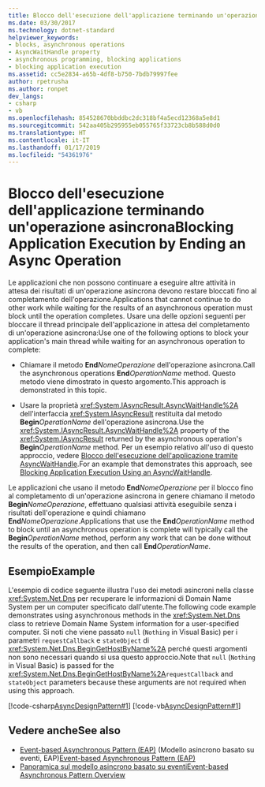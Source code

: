 ```yaml
---
title: Blocco dell'esecuzione dell'applicazione terminando un'operazione asincrona
ms.date: 03/30/2017
ms.technology: dotnet-standard
helpviewer_keywords:
- blocks, asynchronous operations
- AsyncWaitHandle property
- asynchronous programming, blocking applications
- blocking application execution
ms.assetid: cc5e2834-a65b-4df8-b750-7bdb79997fee
author: rpetrusha
ms.author: ronpet
dev_langs:
- csharp
- vb
ms.openlocfilehash: 854528670bbddbc2dc318bf4a5ecd12368a5e8d1
ms.sourcegitcommit: 542aa405b295955eb055765f33723cb8b588d0d0
ms.translationtype: HT
ms.contentlocale: it-IT
ms.lasthandoff: 01/17/2019
ms.locfileid: "54361976"
---
```

# <a name="blocking-application-execution-by-ending-an-async-operation"></a><span data-ttu-id="7ea3c-102">Blocco dell'esecuzione dell'applicazione terminando un'operazione asincrona</span><span class="sxs-lookup"><span data-stu-id="7ea3c-102">Blocking Application Execution by Ending an Async Operation</span></span>
<span data-ttu-id="7ea3c-103">Le applicazioni che non possono continuare a eseguire altre attività in attesa dei risultati di un'operazione asincrona devono restare bloccati fino al completamento dell'operazione.</span><span class="sxs-lookup"><span data-stu-id="7ea3c-103">Applications that cannot continue to do other work while waiting for the results of an asynchronous operation must block until the operation completes.</span></span> <span data-ttu-id="7ea3c-104">Usare una delle opzioni seguenti per bloccare il thread principale dell'applicazione in attesa del completamento di un'operazione asincrona:</span><span class="sxs-lookup"><span data-stu-id="7ea3c-104">Use one of the following options to block your application's main thread while waiting for an asynchronous operation to complete:</span></span>  
  
-   <span data-ttu-id="7ea3c-105">Chiamare il metodo **End**_NomeOperazione_ dell'operazione asincrona.</span><span class="sxs-lookup"><span data-stu-id="7ea3c-105">Call the asynchronous operations **End**_OperationName_ method.</span></span> <span data-ttu-id="7ea3c-106">Questo metodo viene dimostrato in questo argomento.</span><span class="sxs-lookup"><span data-stu-id="7ea3c-106">This approach is demonstrated in this topic.</span></span>  
  
-   <span data-ttu-id="7ea3c-107">Usare la proprietà <xref:System.IAsyncResult.AsyncWaitHandle%2A> dell'interfaccia <xref:System.IAsyncResult> restituita dal metodo **Begin**_OperationName_ dell'operazione asincrona.</span><span class="sxs-lookup"><span data-stu-id="7ea3c-107">Use the <xref:System.IAsyncResult.AsyncWaitHandle%2A> property of the <xref:System.IAsyncResult> returned by the asynchronous operation's **Begin**_OperationName_ method.</span></span> <span data-ttu-id="7ea3c-108">Per un esempio relativo all'uso di questo approccio, vedere [Blocco dell'esecuzione dell'applicazione tramite AsyncWaitHandle](../../../docs/standard/asynchronous-programming-patterns/blocking-application-execution-using-an-asyncwaithandle.md).</span><span class="sxs-lookup"><span data-stu-id="7ea3c-108">For an example that demonstrates this approach, see [Blocking Application Execution Using an AsyncWaitHandle](../../../docs/standard/asynchronous-programming-patterns/blocking-application-execution-using-an-asyncwaithandle.md).</span></span>  
  
 <span data-ttu-id="7ea3c-109">Le applicazioni che usano il metodo **End**_NomeOperazione_ per il blocco fino al completamento di un'operazione asincrona in genere chiamano il metodo **Begin**_NomeOperazione_, effettuano qualsiasi attività eseguibile senza i risultati dell'operazione e quindi chiamano **End**_NomeOperazione_.</span><span class="sxs-lookup"><span data-stu-id="7ea3c-109">Applications that use the **End**_OperationName_ method to block until an asynchronous operation is complete will typically call the **Begin**_OperationName_ method, perform any work that can be done without the results of the operation, and then call **End**_OperationName_.</span></span>  
  
## <a name="example"></a><span data-ttu-id="7ea3c-110">Esempio</span><span class="sxs-lookup"><span data-stu-id="7ea3c-110">Example</span></span>  
 <span data-ttu-id="7ea3c-111">L'esempio di codice seguente illustra l'uso dei metodi asincroni nella classe <xref:System.Net.Dns> per recuperare le informazioni di Domain Name System per un computer specificato dall'utente.</span><span class="sxs-lookup"><span data-stu-id="7ea3c-111">The following code example demonstrates using asynchronous methods in the <xref:System.Net.Dns> class to retrieve Domain Name System information for a user-specified computer.</span></span> <span data-ttu-id="7ea3c-112">Si noti che viene passato `null` (`Nothing` in Visual Basic) per i parametri `requestCallback` e `stateObject` di <xref:System.Net.Dns.BeginGetHostByName%2A> perché questi argomenti non sono necessari quando si usa questo approccio.</span><span class="sxs-lookup"><span data-stu-id="7ea3c-112">Note that `null` (`Nothing` in Visual Basic) is passed for the <xref:System.Net.Dns.BeginGetHostByName%2A>`requestCallback` and `stateObject` parameters because these arguments are not required when using this approach.</span></span>  
  
 [!code-csharp[AsyncDesignPattern#1](../../../samples/snippets/csharp/VS_Snippets_CLR/AsyncDesignPattern/CS/Async_EndBlock.cs#1)]
 [!code-vb[AsyncDesignPattern#1](../../../samples/snippets/visualbasic/VS_Snippets_CLR/AsyncDesignPattern/VB/Async_EndBlock.vb#1)]  
  
## <a name="see-also"></a><span data-ttu-id="7ea3c-113">Vedere anche</span><span class="sxs-lookup"><span data-stu-id="7ea3c-113">See also</span></span>

- <span data-ttu-id="7ea3c-114">[Event-based Asynchronous Pattern (EAP)](../../../docs/standard/asynchronous-programming-patterns/event-based-asynchronous-pattern-eap.md) (Modello asincrono basato su eventi, EAP)</span><span class="sxs-lookup"><span data-stu-id="7ea3c-114">[Event-based Asynchronous Pattern (EAP)](../../../docs/standard/asynchronous-programming-patterns/event-based-asynchronous-pattern-eap.md)</span></span>  
- [<span data-ttu-id="7ea3c-115">Panoramica sul modello asincrono basato su eventi</span><span class="sxs-lookup"><span data-stu-id="7ea3c-115">Event-based Asynchronous Pattern Overview</span></span>](../../../docs/standard/asynchronous-programming-patterns/event-based-asynchronous-pattern-overview.md)
